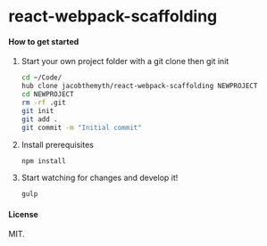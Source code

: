 # react-webpack-scaffolding

#### How to get started

1. Start your own project folder with a git clone then git init

    ```sh
    cd ~/Code/
    hub clone jacobthemyth/react-webpack-scaffolding NEWPROJECT
    cd NEWPROJECT
    rm -rf .git
    git init
    git add .
    git commit -m "Initial commit"
    ```

2. Install prerequisites

    ```sh
    npm install
    ```

3. Start watching for changes and develop it!

    ```sh
    gulp
    ```

#### License

MIT.
